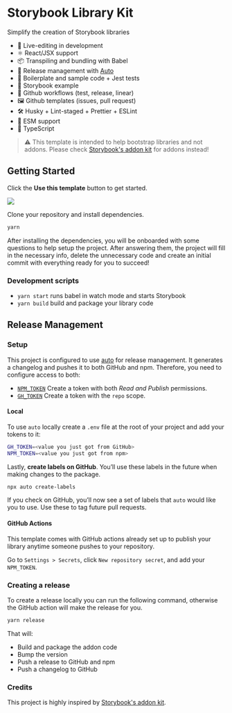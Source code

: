 # Storybook Library Kit

Simplify the creation of Storybook libraries

- 📝 Live-editing in development
- ⚛️ React/JSX support
- 📦 Transpiling and bundling with Babel
- 🚢 Release management with [Auto](https://github.com/intuit/auto)
- 🧺 Boilerplate and sample code + Jest tests
- 📕 Storybook example
- 👷 Github workflows (test, release, linear)
- 🖼 Github templates (issues, pull request)
- 🛠 Husky + Lint-staged + Prettier + ESLint
- 🛄 ESM support
- 🛂 TypeScript

> ⚠️ This template is intended to help bootstrap libraries and not addons. Please check [Storybook's addon kit](https://github.com/storybookjs/addon-kit) for addons instead!

## Getting Started

Click the **Use this template** button to get started.

![](https://user-images.githubusercontent.com/1671563/154354190-e145b3d1-7ca9-4243-afac-96e3c39cb895.gif)

Clone your repository and install dependencies.

```sh
yarn
```

After installing the dependencies, you will be onboarded with some questions to help setup the project. After answering them, the project will fill in the necessary info, delete the unnecessary code and create an initial commit with everything ready for you to succeed!

### Development scripts

- `yarn start` runs babel in watch mode and starts Storybook
- `yarn build` build and package your library code

## Release Management

### Setup

This project is configured to use [auto](https://github.com/intuit/auto) for release management. It generates a changelog and pushes it to both GitHub and npm. Therefore, you need to configure access to both:

- [`NPM_TOKEN`](https://docs.npmjs.com/creating-and-viewing-access-tokens#creating-access-tokens) Create a token with both _Read and Publish_ permissions.
- [`GH_TOKEN`](https://github.com/settings/tokens) Create a token with the `repo` scope.

#### Local

To use `auto` locally create a `.env` file at the root of your project and add your tokens to it:

```bash
GH_TOKEN=<value you just got from GitHub>
NPM_TOKEN=<value you just got from npm>
```

Lastly, **create labels on GitHub**. You’ll use these labels in the future when making changes to the package.

```bash
npx auto create-labels
```

If you check on GitHub, you’ll now see a set of labels that `auto` would like you to use. Use these to tag future pull requests.

#### GitHub Actions

This template comes with GitHub actions already set up to publish your library anytime someone pushes to your repository.

Go to `Settings > Secrets`, click `New repository secret`, and add your `NPM_TOKEN`.

### Creating a release

To create a release locally you can run the following command, otherwise the GitHub action will make the release for you.

```sh
yarn release
```

That will:

- Build and package the addon code
- Bump the version
- Push a release to GitHub and npm
- Push a changelog to GitHub

### Credits

This project is highly inspired by [Storybook's addon kit](https://github.com/storybookjs/addon-kit).

